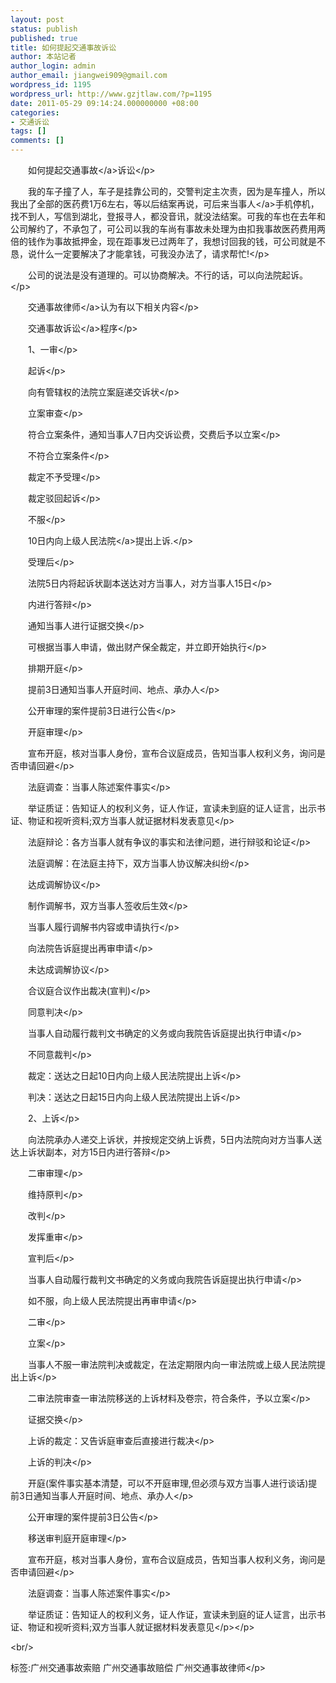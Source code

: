```yaml
---
layout: post
status: publish
published: true
title: 如何提起交通事故诉讼
author: 本站记者
author_login: admin
author_email: jiangwei909@gmail.com
wordpress_id: 1195
wordpress_url: http://www.gzjtlaw.com/?p=1195
date: 2011-05-29 09:14:24.000000000 +08:00
categories:
- 交通诉讼
tags: []
comments: []
---
```

<p><p>　　如何提起<a>交通事故<&#47;a>诉讼<&#47;p><p>　　我的车子撞了人，车子是挂靠公司的，交警判定主次责，因为是车撞人，所以我出了全部的医药费1万6左右，等以后结案再说，可后来<a>当事人<&#47;a>手机停机，找不到人，写信到湖北，登报寻人，都没音讯，就没法结案。可我的车也在去年和公司解约了，不承包了，可公司以我的车尚有事故未处理为由扣我事故医药费用两倍的钱作为事故抵押金，现在距事发已过两年了，我想讨回我的钱，可公司就是不恳，说什么一定要解决了才能拿钱，可我没办法了，请求帮忙!<&#47;p><p>　　公司的说法是没有道理的。可以协商解决。不行的话，可以向法院起诉。<&#47;p><p>　　<a>交通事故律师<&#47;a>认为有以下相关内容<&#47;p><p>　　<a>交通事故诉讼<&#47;a>程序<&#47;p><p>　　1、一审<&#47;p><p>　　起诉<&#47;p><p>　　向有管辖权的法院立案庭递交诉状<&#47;p><p>　　立案审查<&#47;p><p>　　符合立案条件，通知当事人7日内交诉讼费，交费后予以立案<&#47;p><p>　　不符合立案条件<&#47;p><p>　　裁定不予受理<&#47;p><p>　　裁定驳回起诉<&#47;p><p>　　不服<&#47;p><p>　　10日内向上级<a>人民法院<&#47;a>提出上诉.<&#47;p><p>　　受理后<&#47;p><p>　　法院5日内将起诉状副本送达对方当事人，对方当事人15日<&#47;p><p>　　内进行答辩<&#47;p><p>　　通知当事人进行证据交换<&#47;p><p>　　可根据当事人申请，做出财产保全裁定，并立即开始执行<&#47;p><p>　　排期开庭<&#47;p><p>　　提前3日通知当事人开庭时间、地点、承办人<&#47;p><p>　　公开审理的案件提前3日进行公告<&#47;p><p>　　开庭审理<&#47;p><p>　　宣布开庭，核对当事人身份，宣布合议庭成员，告知当事人权利义务，询问是否申请回避<&#47;p><p>　　法庭调查：当事人陈述案件事实<&#47;p><p>　　举证质证：告知证人的权利义务，证人作证，宣读未到庭的证人证言，出示书证、物证和视听资料;双方当事人就证据材料发表意见<&#47;p><p>　　法庭辩论：各方当事人就有争议的事实和法律问题，进行辩驳和论证<&#47;p><p>　　法庭调解：在法庭主持下，双方当事人协议解决纠纷<&#47;p><p>　　达成调解协议<&#47;p><p>　　制作调解书，双方当事人签收后生效<&#47;p><p>　　当事人履行调解书内容或申请执行<&#47;p><p>　　向法院告诉庭提出再审申请<&#47;p><p>　　未达成调解协议<&#47;p><p>　　合议庭合议作出裁决(宣判)<&#47;p><p>　　同意判决<&#47;p><p>　　当事人自动履行裁判文书确定的义务或向我院告诉庭提出执行申请<&#47;p><p>　　不同意裁判<&#47;p><p>　　裁定：送达之日起10日内向上级人民法院提出上诉<&#47;p><p>　　判决：送达之日起15日内向上级人民法院提出上诉<&#47;p><p>　　2、上诉<&#47;p><p>　　向法院承办人递交上诉状，并按规定交纳上诉费，5日内法院向对方当事人送达上诉状副本，对方15日内进行答辩<&#47;p><p>　　二审审理<&#47;p><p>　　维持原判<&#47;p><p>　　改判<&#47;p><p>　　发挥重审<&#47;p><p>　　宣判后<&#47;p><p>　　当事人自动履行裁判文书确定的义务或向我院告诉庭提出执行申请<&#47;p><p>　　如不服，向上级人民法院提出再审申请<&#47;p><p>　　二审<&#47;p><p>　　立案<&#47;p><p>　　当事人不服一审法院判决或裁定，在法定期限内向一审法院或上级人民法院提出上诉<&#47;p><p>　　二审法院审查一审法院移送的上诉材料及卷宗，符合条件，予以立案<&#47;p><p>　　证据交换<&#47;p><p>　　上诉的裁定：又告诉庭审查后直接进行裁决<&#47;p><p>　　上诉的判决<&#47;p><p>　　开庭(案件事实基本清楚，可以不开庭审理,但必须与双方当事人进行谈话)提前3日通知当事人开庭时间、地点、承办人<&#47;p><p>　　公开审理的案件提前3日公告<&#47;p><p>　　移送审判庭开庭审理<&#47;p><p>　　宣布开庭，核对当事人身份，宣布合议庭成员，告知当事人权利义务，询问是否申请回避<&#47;p><p>　　法庭调查：当事人陈述案件事实<&#47;p><p>　　举证质证：告知证人的权利义务，证人作证，宣读未到庭的证人证言，出示书证、物证和视听资料;双方当事人就证据材料发表意见<&#47;p><&#47;p><br&#47;><p>标签:广州交通事故索赔 广州交通事故赔偿 广州交通事故律师<&#47;p>
